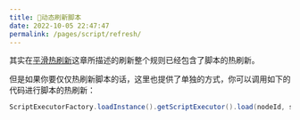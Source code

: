 ```yaml
---
title: 🍘动态刷新脚本
date: 2022-10-05 22:47:47
permalink: /pages/script/refresh/
---
```


其实在[平滑热刷新](/pages/advance/refresh/)这章所描述的刷新整个规则已经包含了脚本的热刷新。

但是如果你要仅仅热刷新脚本的话，这里也提供了单独的方式，你可以调用如下的代码进行脚本的热刷新：

```java
ScriptExecutorFactory.loadInstance().getScriptExecutor().load(nodeId, script);
```
